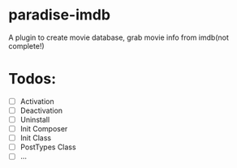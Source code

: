 # paradise-imdb
A  plugin to create movie database, grab movie info from imdb(not complete!)

# Todos:
- [ ] Activation
- [ ] Deactivation
- [ ] Uninstall
- [ ] Init Composer
- [ ] Init Class
- [ ] PostTypes Class
- [ ] ...
